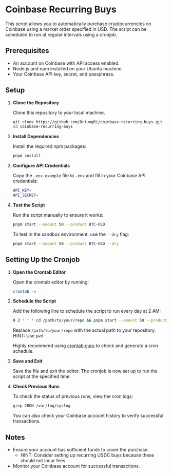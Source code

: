 # Coinbase Recurring Buys

This script allows you to automatically purchase cryptocurrencies on Coinbase using a market order specified in USD. The script can be scheduled to run at regular intervals using a cronjob.

## Prerequisites

- An account on Coinbase with API access enabled.
- Node.js and npm installed on your Ubuntu machine.
- Your Coinbase API key, secret, and passphrase.

## Setup

1. **Clone the Repository**

   Clone this repository to your local machine.
   ```bash
   git clone https://github.com/BriungRi/coinbase-recurring-buys.git
   cd coinbase-recurring-buys
   ```

2. **Install Dependencies**

   Install the required npm packages:
   ```bash
   pnpm install
   ```

3. **Configure API Credentials**

   Copy the `.env.example` file to `.env` and fill in your Coinbase API credentials:
   ```bash
   API_KEY=
   API_SECRET=
   ```

4. **Test the Script**

   Run the script manually to ensure it works:
   ```bash
   pnpm start --amount 50 --product BTC-USD
   ```

   To test in the sandbox environment, use the `--dry` flag:
   ```bash
   pnpm start --amount 50 --product BTC-USD --dry
   ```

## Setting Up the Cronjob

1. **Open the Crontab Editor**

   Open the crontab editor by running:
   ```bash
   crontab -e
   ```

2. **Schedule the Script**

   Add the following line to schedule the script to run every day at 2 AM:
   ```bash
   0 2 * * * cd /path/to/your/repo && pnpm start --amount 50 --product BTC-USD
   ```

   Replace `/path/to/your/repo` with the actual path to your repository. HINT: Use `pwd`

   Highly recommend using [crontab.guru](https://crontab.guru/) to check and generate a cron schedule.

3. **Save and Exit**

   Save the file and exit the editor. The cronjob is now set up to run the script at the specified time.

4. **Check Previous Runs**

   To check the status of previous runs, view the cron logs:
   ```bash
   grep CRON /var/log/syslog
   ```

   You can also check your Coinbase account history to verify successful transactions.

## Notes

- Ensure your account has sufficient funds to cover the purchase.
  - HINT: Consider setting up recurring USDC buys because these should not incur fees
- Monitor your Coinbase account for successful transactions.